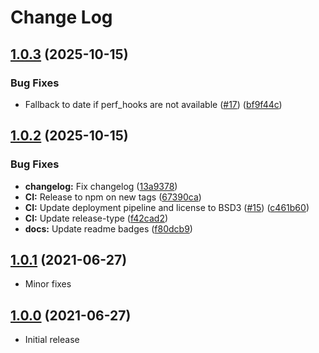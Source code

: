 # Change Log

## [1.0.3](https://github.com/dizco/log-method-decorator/compare/v1.0.2...v1.0.3) (2025-10-15)


### Bug Fixes

* Fallback to date if perf_hooks are not available ([#17](https://github.com/dizco/log-method-decorator/issues/17)) ([bf9f44c](https://github.com/dizco/log-method-decorator/commit/bf9f44c1c22854f98c5315f0281cda2cf28ad2be))

## [1.0.2](https://github.com/dizco/log-method-decorator/compare/v1.0.1...v1.0.2) (2025-10-15)


### Bug Fixes

* **changelog:** Fix changelog ([13a9378](https://github.com/dizco/log-method-decorator/commit/13a9378605eea3502f975b0bfd80b6a68e4f6c9d))
* **CI:** Release to npm on new tags ([67390ca](https://github.com/dizco/log-method-decorator/commit/67390cad7c954516e9cd05642348244deea15c13))
* **CI:** Update deployment pipeline and license to BSD3 ([#15](https://github.com/dizco/log-method-decorator/issues/15)) ([c461b60](https://github.com/dizco/log-method-decorator/commit/c461b60f2ca8fbd21e5cfb035f7c797a030e7dad))
* **CI:** Update release-type ([f42cad2](https://github.com/dizco/log-method-decorator/commit/f42cad2e1bcf1e5e78e1b29d1abc2e3c820d0772))
* **docs:** Update readme badges ([f80dcb9](https://github.com/dizco/log-method-decorator/commit/f80dcb934385a9009533cd0422c78da026db1633))

## [1.0.1](https://github.com/dizco/log-method-decorator/compare/v1.0.0...v1.0.1) (2021-06-27)
* Minor fixes

## [1.0.0](https://github.com/dizco/log-method-decorator/compare/v1.0.0...v1.0.0) (2021-06-27)
* Initial release
